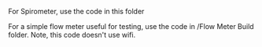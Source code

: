 For Spirometer, use the code in this folder

For a simple flow meter useful for testing, use the code in /Flow Meter Build folder. Note, this code doesn't use wifi.

